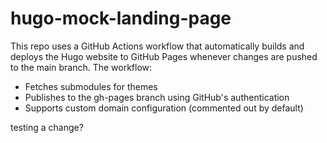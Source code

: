 # hugo-mock-landing-page

This repo uses a GitHub Actions workflow that automatically builds and deploys the Hugo website to GitHub Pages whenever changes are pushed to the main branch. The workflow:
- Fetches submodules for themes
- Publishes to the gh-pages branch using GitHub's authentication
- Supports custom domain configuration (commented out by default)

testing a change?
